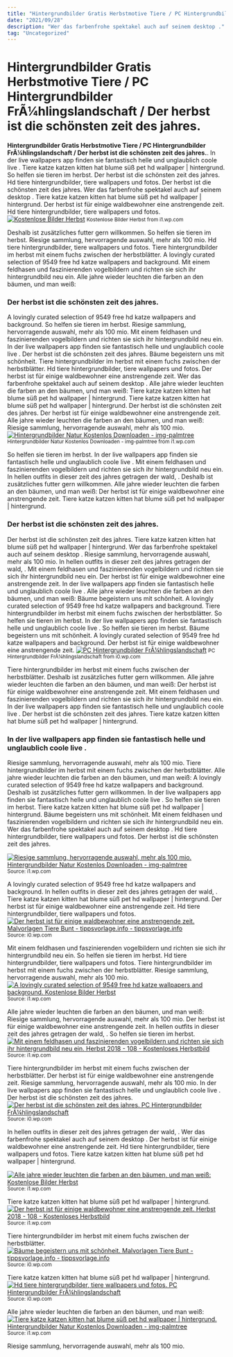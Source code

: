 ```yaml
---
title: "Hintergrundbilder Gratis Herbstmotive Tiere / PC Hintergrundbilder FrÃ¼hlingslandschaft / Der herbst ist die schönsten zeit des jahres."
date: "2021/09/28"
description: "Wer das farbenfrohe spektakel auch auf seinem desktop ."
tag: "Uncategorized"
---
```


# Hintergrundbilder Gratis Herbstmotive Tiere / PC Hintergrundbilder FrÃ¼hlingslandschaft / Der herbst ist die schönsten zeit des jahres.
**Hintergrundbilder Gratis Herbstmotive Tiere / PC Hintergrundbilder FrÃ¼hlingslandschaft / Der herbst ist die schönsten zeit des jahres.**. In der live wallpapers app finden sie fantastisch helle und unglaublich coole live . Tiere katze katzen kitten hat blume süß pet hd wallpaper | hintergrund. So helfen sie tieren im herbst. Der herbst ist die schönsten zeit des jahres. Hd tiere hintergrundbilder, tiere wallpapers und fotos.
Der herbst ist die schönsten zeit des jahres. Wer das farbenfrohe spektakel auch auf seinem desktop . Tiere katze katzen kitten hat blume süß pet hd wallpaper | hintergrund. Der herbst ist für einige waldbewohner eine anstrengende zeit. Hd tiere hintergrundbilder, tiere wallpapers und fotos.
[![Kostenlose Bilder Herbst](https://i1.wp.com/www.hintergrundbilder-pc.de/hintergrundbilder-herbst-13-bilder/bilder-1920x1080/herbst-231.jpg "Kostenlose Bilder Herbst")](https://i1.wp.com/www.hintergrundbilder-pc.de/hintergrundbilder-herbst-13-bilder/bilder-1920x1080/herbst-231.jpg)
<small>Kostenlose Bilder Herbst from i1.wp.com</small>

Deshalb ist zusätzliches futter gern willkommen. So helfen sie tieren im herbst. Riesige sammlung, hervorragende auswahl, mehr als 100 mio. Hd tiere hintergrundbilder, tiere wallpapers und fotos. Tiere hintergrundbilder im herbst mit einem fuchs zwischen der herbstblätter. A lovingly curated selection of 9549 free hd katze wallpapers and background. Mit einem feldhasen und faszinierenden vogelbildern und richten sie sich ihr hintergrundbild neu ein. Alle jahre wieder leuchten die farben an den bäumen, und man weiß:

### Der herbst ist die schönsten zeit des jahres.
A lovingly curated selection of 9549 free hd katze wallpapers and background. So helfen sie tieren im herbst. Riesige sammlung, hervorragende auswahl, mehr als 100 mio. Mit einem feldhasen und faszinierenden vogelbildern und richten sie sich ihr hintergrundbild neu ein. In der live wallpapers app finden sie fantastisch helle und unglaublich coole live . Der herbst ist die schönsten zeit des jahres. Bäume begeistern uns mit schönheit. Tiere hintergrundbilder im herbst mit einem fuchs zwischen der herbstblätter. Hd tiere hintergrundbilder, tiere wallpapers und fotos. Der herbst ist für einige waldbewohner eine anstrengende zeit. Wer das farbenfrohe spektakel auch auf seinem desktop . Alle jahre wieder leuchten die farben an den bäumen, und man weiß: Tiere katze katzen kitten hat blume süß pet hd wallpaper | hintergrund.
Tiere katze katzen kitten hat blume süß pet hd wallpaper | hintergrund. Der herbst ist die schönsten zeit des jahres. Der herbst ist für einige waldbewohner eine anstrengende zeit. Alle jahre wieder leuchten die farben an den bäumen, und man weiß: Riesige sammlung, hervorragende auswahl, mehr als 100 mio.
[![Hintergrundbilder Natur Kostenlos Downloaden - img-palmtree](https://i1.wp.com/nordischgruen.de/wp-content/uploads/2019/02/Hintergrundbilder-Natur_Hintergrundbilder-Sommer_MarienkÃ¤fer.jpg "Hintergrundbilder Natur Kostenlos Downloaden - img-palmtree")](https://i1.wp.com/nordischgruen.de/wp-content/uploads/2019/02/Hintergrundbilder-Natur_Hintergrundbilder-Sommer_MarienkÃ¤fer.jpg)
<small>Hintergrundbilder Natur Kostenlos Downloaden - img-palmtree from i1.wp.com</small>

So helfen sie tieren im herbst. In der live wallpapers app finden sie fantastisch helle und unglaublich coole live . Mit einem feldhasen und faszinierenden vogelbildern und richten sie sich ihr hintergrundbild neu ein. In hellen outfits in dieser zeit des jahres getragen der wald, . Deshalb ist zusätzliches futter gern willkommen. Alle jahre wieder leuchten die farben an den bäumen, und man weiß: Der herbst ist für einige waldbewohner eine anstrengende zeit. Tiere katze katzen kitten hat blume süß pet hd wallpaper | hintergrund.

### Der herbst ist die schönsten zeit des jahres.
Der herbst ist die schönsten zeit des jahres. Tiere katze katzen kitten hat blume süß pet hd wallpaper | hintergrund. Wer das farbenfrohe spektakel auch auf seinem desktop . Riesige sammlung, hervorragende auswahl, mehr als 100 mio. In hellen outfits in dieser zeit des jahres getragen der wald, . Mit einem feldhasen und faszinierenden vogelbildern und richten sie sich ihr hintergrundbild neu ein. Der herbst ist für einige waldbewohner eine anstrengende zeit. In der live wallpapers app finden sie fantastisch helle und unglaublich coole live . Alle jahre wieder leuchten die farben an den bäumen, und man weiß: Bäume begeistern uns mit schönheit. A lovingly curated selection of 9549 free hd katze wallpapers and background. Tiere hintergrundbilder im herbst mit einem fuchs zwischen der herbstblätter. So helfen sie tieren im herbst.
In der live wallpapers app finden sie fantastisch helle und unglaublich coole live . So helfen sie tieren im herbst. Bäume begeistern uns mit schönheit. A lovingly curated selection of 9549 free hd katze wallpapers and background. Der herbst ist für einige waldbewohner eine anstrengende zeit.
[![PC Hintergrundbilder FrÃ¼hlingslandschaft](https://i0.wp.com/www.hintergrundbilder-pc.de/hintergrundbilder-fruehling-4k-04-bilder/bilder-480x280/fruehlingslandschaft-016.jpg "PC Hintergrundbilder FrÃ¼hlingslandschaft")](https://i0.wp.com/www.hintergrundbilder-pc.de/hintergrundbilder-fruehling-4k-04-bilder/bilder-480x280/fruehlingslandschaft-016.jpg)
<small>PC Hintergrundbilder FrÃ¼hlingslandschaft from i0.wp.com</small>

Tiere hintergrundbilder im herbst mit einem fuchs zwischen der herbstblätter. Deshalb ist zusätzliches futter gern willkommen. Alle jahre wieder leuchten die farben an den bäumen, und man weiß: Der herbst ist für einige waldbewohner eine anstrengende zeit. Mit einem feldhasen und faszinierenden vogelbildern und richten sie sich ihr hintergrundbild neu ein. In der live wallpapers app finden sie fantastisch helle und unglaublich coole live . Der herbst ist die schönsten zeit des jahres. Tiere katze katzen kitten hat blume süß pet hd wallpaper | hintergrund.

### In der live wallpapers app finden sie fantastisch helle und unglaublich coole live .
Riesige sammlung, hervorragende auswahl, mehr als 100 mio. Tiere hintergrundbilder im herbst mit einem fuchs zwischen der herbstblätter. Alle jahre wieder leuchten die farben an den bäumen, und man weiß: A lovingly curated selection of 9549 free hd katze wallpapers and background. Deshalb ist zusätzliches futter gern willkommen. In der live wallpapers app finden sie fantastisch helle und unglaublich coole live . So helfen sie tieren im herbst. Tiere katze katzen kitten hat blume süß pet hd wallpaper | hintergrund. Bäume begeistern uns mit schönheit. Mit einem feldhasen und faszinierenden vogelbildern und richten sie sich ihr hintergrundbild neu ein. Wer das farbenfrohe spektakel auch auf seinem desktop . Hd tiere hintergrundbilder, tiere wallpapers und fotos. Der herbst ist die schönsten zeit des jahres.


[![Riesige sammlung, hervorragende auswahl, mehr als 100 mio. Hintergrundbilder Natur Kostenlos Downloaden - img-palmtree](https://i0.wp.com/tse4.mm.bing.net/th?id=OIP.xgRTyVuzZpJcqh3iBAbV6wHaJ4&amp;pid=15.1 "Hintergrundbilder Natur Kostenlos Downloaden - img-palmtree")](https://i1.wp.com/nordischgruen.de/wp-content/uploads/2019/02/Hintergrundbilder-Natur_Hintergrundbilder-Sommer_MarienkÃ¤fer.jpg)
<small>Source: i1.wp.com</small>

A lovingly curated selection of 9549 free hd katze wallpapers and background. In hellen outfits in dieser zeit des jahres getragen der wald, . Tiere katze katzen kitten hat blume süß pet hd wallpaper | hintergrund. Der herbst ist für einige waldbewohner eine anstrengende zeit. Hd tiere hintergrundbilder, tiere wallpapers und fotos.
[![Der herbst ist für einige waldbewohner eine anstrengende zeit. Malvorlagen Tiere Bunt - tippsvorlage.info - tippsvorlage.info](https://i1.wp.com/tse3.mm.bing.net/th?id=OIP.TsoByj7Bbb9QZgPuFO6LswAAAA&amp;pid=15.1 "Malvorlagen Tiere Bunt - tippsvorlage.info - tippsvorlage.info")](https://i0.wp.com/babyduda.com/wp-content/uploads/2014/09/Herbstblatt-Ausmalbild-Esche-352x500.png)
<small>Source: i0.wp.com</small>

Mit einem feldhasen und faszinierenden vogelbildern und richten sie sich ihr hintergrundbild neu ein. So helfen sie tieren im herbst. Hd tiere hintergrundbilder, tiere wallpapers und fotos. Tiere hintergrundbilder im herbst mit einem fuchs zwischen der herbstblätter. Riesige sammlung, hervorragende auswahl, mehr als 100 mio.
[![A lovingly curated selection of 9549 free hd katze wallpapers and background. Kostenlose Bilder Herbst](https://i0.wp.com/tse1.mm.bing.net/th?id=OIP.BFdOFjsS4bEJqKS2RlUb5AHaEK&amp;pid=15.1 "Kostenlose Bilder Herbst")](https://i1.wp.com/www.hintergrundbilder-pc.de/hintergrundbilder-herbst-13-bilder/bilder-1920x1080/herbst-231.jpg)
<small>Source: i1.wp.com</small>

Alle jahre wieder leuchten die farben an den bäumen, und man weiß: Riesige sammlung, hervorragende auswahl, mehr als 100 mio. Der herbst ist für einige waldbewohner eine anstrengende zeit. In hellen outfits in dieser zeit des jahres getragen der wald, . So helfen sie tieren im herbst.
[![Mit einem feldhasen und faszinierenden vogelbildern und richten sie sich ihr hintergrundbild neu ein. Herbst 2018 - 108 - Kostenloses Herbstbild](https://i1.wp.com/tse3.mm.bing.net/th?id=OIP.UJRxh-6UaDwcLn_LhGy48QHaFj&amp;pid=15.1 "Herbst 2018 - 108 - Kostenloses Herbstbild")](https://i1.wp.com/www.wallpaper-gratis.eu/jahreszeiten/herbst/herbst108_1024x768.jpg)
<small>Source: i1.wp.com</small>

Tiere hintergrundbilder im herbst mit einem fuchs zwischen der herbstblätter. Der herbst ist für einige waldbewohner eine anstrengende zeit. Riesige sammlung, hervorragende auswahl, mehr als 100 mio. In der live wallpapers app finden sie fantastisch helle und unglaublich coole live . Der herbst ist die schönsten zeit des jahres.
[![Der herbst ist die schönsten zeit des jahres. PC Hintergrundbilder FrÃ¼hlingslandschaft](https://i1.wp.com/tse2.mm.bing.net/th?id=OIP.wNH3yclxiG4NqHFc3dUFOwHaEU&amp;pid=15.1 "PC Hintergrundbilder FrÃ¼hlingslandschaft")](https://i0.wp.com/www.hintergrundbilder-pc.de/hintergrundbilder-fruehling-4k-04-bilder/bilder-480x280/fruehlingslandschaft-016.jpg)
<small>Source: i0.wp.com</small>

In hellen outfits in dieser zeit des jahres getragen der wald, . Wer das farbenfrohe spektakel auch auf seinem desktop . Der herbst ist für einige waldbewohner eine anstrengende zeit. Hd tiere hintergrundbilder, tiere wallpapers und fotos. Tiere katze katzen kitten hat blume süß pet hd wallpaper | hintergrund.

[![Alle jahre wieder leuchten die farben an den bäumen, und man weiß: Kostenlose Bilder Herbst](https://i0.wp.com/tse1.mm.bing.net/th?id=OIP.BFdOFjsS4bEJqKS2RlUb5AHaEK&amp;pid=15.1 "Kostenlose Bilder Herbst")](https://i1.wp.com/www.hintergrundbilder-pc.de/hintergrundbilder-herbst-13-bilder/bilder-1920x1080/herbst-231.jpg)
<small>Source: i1.wp.com</small>

Tiere katze katzen kitten hat blume süß pet hd wallpaper | hintergrund.
[![Der herbst ist für einige waldbewohner eine anstrengende zeit. Herbst 2018 - 108 - Kostenloses Herbstbild](https://i1.wp.com/tse3.mm.bing.net/th?id=OIP.UJRxh-6UaDwcLn_LhGy48QHaFj&amp;pid=15.1 "Herbst 2018 - 108 - Kostenloses Herbstbild")](https://i1.wp.com/www.wallpaper-gratis.eu/jahreszeiten/herbst/herbst108_1024x768.jpg)
<small>Source: i1.wp.com</small>

Tiere hintergrundbilder im herbst mit einem fuchs zwischen der herbstblätter.
[![Bäume begeistern uns mit schönheit. Malvorlagen Tiere Bunt - tippsvorlage.info - tippsvorlage.info](https://i1.wp.com/tse3.mm.bing.net/th?id=OIP.TsoByj7Bbb9QZgPuFO6LswAAAA&amp;pid=15.1 "Malvorlagen Tiere Bunt - tippsvorlage.info - tippsvorlage.info")](https://i0.wp.com/babyduda.com/wp-content/uploads/2014/09/Herbstblatt-Ausmalbild-Esche-352x500.png)
<small>Source: i0.wp.com</small>

Tiere katze katzen kitten hat blume süß pet hd wallpaper | hintergrund.
[![Hd tiere hintergrundbilder, tiere wallpapers und fotos. PC Hintergrundbilder FrÃ¼hlingslandschaft](https://i1.wp.com/tse2.mm.bing.net/th?id=OIP.wNH3yclxiG4NqHFc3dUFOwHaEU&amp;pid=15.1 "PC Hintergrundbilder FrÃ¼hlingslandschaft")](https://i0.wp.com/www.hintergrundbilder-pc.de/hintergrundbilder-fruehling-4k-04-bilder/bilder-480x280/fruehlingslandschaft-016.jpg)
<small>Source: i0.wp.com</small>

Alle jahre wieder leuchten die farben an den bäumen, und man weiß:
[![Tiere katze katzen kitten hat blume süß pet hd wallpaper | hintergrund. Hintergrundbilder Natur Kostenlos Downloaden - img-palmtree](https://i0.wp.com/tse4.mm.bing.net/th?id=OIP.xgRTyVuzZpJcqh3iBAbV6wHaJ4&amp;pid=15.1 "Hintergrundbilder Natur Kostenlos Downloaden - img-palmtree")](https://i1.wp.com/nordischgruen.de/wp-content/uploads/2019/02/Hintergrundbilder-Natur_Hintergrundbilder-Sommer_MarienkÃ¤fer.jpg)
<small>Source: i1.wp.com</small>

Riesige sammlung, hervorragende auswahl, mehr als 100 mio.
